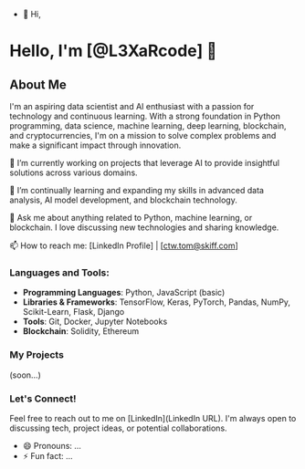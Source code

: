 - 👋 Hi,
# Hello, I'm [@L3XaRcode] 👋

## About Me
I'm an aspiring data scientist and AI enthusiast with a passion for technology and continuous learning. With a strong foundation in Python programming, data science, machine learning, deep learning, blockchain, and cryptocurrencies, I'm on a mission to solve complex problems and make a significant impact through innovation.

🔭 I’m currently working on projects that leverage AI to provide insightful solutions across various domains.

🌱 I’m continually learning and expanding my skills in advanced data analysis, AI model development, and blockchain technology.

💬 Ask me about anything related to Python, machine learning, or blockchain. I love discussing new technologies and sharing knowledge.

📫 How to reach me: [LinkedIn Profile] | [ctw.tom@skiff.com]

### Languages and Tools:
- **Programming Languages**: Python, JavaScript (basic)
- **Libraries & Frameworks**: TensorFlow, Keras, PyTorch, Pandas, NumPy, Scikit-Learn, Flask, Django
- **Tools**: Git, Docker, Jupyter Notebooks
- **Blockchain**: Solidity, Ethereum

### My Projects
(soon...)

### Let's Connect!
Feel free to reach out to me on [LinkedIn](LinkedIn URL). I'm always open to discussing tech, project ideas, or potential collaborations.

- 😄 Pronouns: ...
- ⚡ Fun fact: ...

<!---
L3XaRcode/L3XaRcode is a ✨ special ✨ repository because its `README.md` (this file) appears on your GitHub profile.
You can click the Preview link to take a look at your changes.
--->

